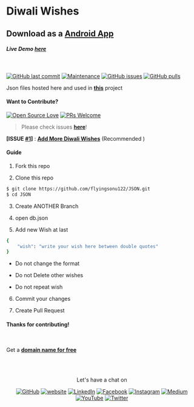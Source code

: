 # Diwali Wishes


## Download as a [Android App](https://github.com/flyingsonu122/resources/releases/download/v1.0/Diwali-Wishes.apk)


##### Live Demo  [here](https://flyingsonu122.github.io/diwali-wishes/) 

<br>

[![GitHub last commit](https://img.shields.io/github/last-commit/flyingsonu122/JSON.svg?logo=git&style=social)](https://github.com/flyingsonu122/JSON)  [![Maintenance](https://img.shields.io/maintenance/yes/2021.svg?logo=github&style=social)](https://github.com/flyingsonu122/JSON) [![GitHub issues](https://img.shields.io/github/issues/flyingsonu122/JSON.svg?logo=github&style=social)](https://github.com/flyingsonu122/JSON/issues) [![GitHub pulls](https://img.shields.io/github/issues-pr/flyingsonu122/JSON.svg?logo=github&style=social)](https://github.com/flyingsonu122/JSON/pulls)



Json files hosted here and used in [**this**](https://github.com/flyingsonu122/Diwali-Wishes) project





#### Want to Contribute?

[![Open Source Love](https://badges.frapsoft.com/os/v2/open-source.svg?v=103)](https://github.com/flyingsonu122) [![PRs Welcome](https://img.shields.io/badge/PRs-welcome-brightgreen.svg?style=flat&logo=github)](https://github.com/flyingsonu122/JSON/pulls)

> Please check issues **[here](https://github.com/flyingsonu122/JSON/issues)**!

**[ISSUE [#1](https://github.com/flyingsonu122/JSON/issues/1)]** : **[Add More Diwali Wishes](https://github.com/flyingsonu122/JSON/issues/1)** (Recommended )

#### Guide

1. Fork this repo

2. Clone this repo

```bash
$ git clone https://github.com/flyingsonu122/JSON.git
$ cd JSON
```
3. Create ANOTHER Branch

4. open db.json

5. Add new Wish at last 

```bash
{
    "wish": "write your wish here between double quotes"
}
```


* Do not change the format

* Do not Delete other wishes

* Do not repeat wish

6. Commit your changes 

7. Create Pull Request


#### Thanks for contributing!

<br>

Get a [**domain name for free**](https://github.com/singlebucks/get_free_domain)


<br><br>

<p align="center"> Let's have a chat on </p> 
<p align="center">
	<a href="https://github.com/flyingsonu122"><img src="https://img.shields.io/github/followers/flyingsonu122.svg?label=GitHub&style=social" alt="GitHub"></a>
	<a href="http://bit.ly/2YqcMNO"><img src="https://img.shields.io/badge/Website-blueviolet?style=flat&logo=google-chrome&logoColor=white&color=Black" alt="website"></a>
	<a href="https://www.linkedin.com/in/sonukumarkushwaha/"><img src="https://img.shields.io/badge/LinkedIn--_.svg?style=social&logo=linkedin" alt="LinkedIn"></a>
	<a href="https://www.facebook.com/sonukumarkushwaha736"><img src="https://img.shields.io/badge/Facebook--_.svg?style=social&logo=facebook" alt="Facebook"></a>
	<a href="https://www.instagram.com/flyingsonu736/"><img src="https://img.shields.io/badge/Instagram--_.svg?style=social&logo=instagram" alt="Instagram"></a>
	<a href="https://medium.com/@sonukumarkushwaha"><img src="https://img.shields.io/badge/Medium--_.svg?style=social&logo=medium" alt="Medium"></a>
	<a href="https://www.youtube.com/channel/UCugIYeIc-HzCp-SZxRwuQbA"><img src="https://img.shields.io/badge/YouTube--_.svg?style=social&logo=YouTube" alt="YouTube"></a>
	<a href="https://twitter.com/sonukumarkush12"><img src="https://img.shields.io/twitter/follow/sonukumarkush12?label=Follow&style=social" alt="Twitter"></a>
	
	
</p>

